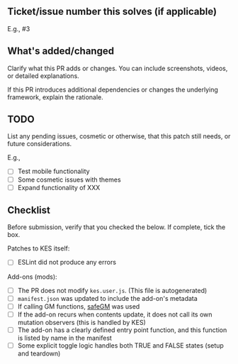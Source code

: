 ## Ticket/issue number this solves (if applicable)

E.g., #3

## What's added/changed

Clarify what this PR adds or changes. You can include screenshots, videos, or detailed explanations.

If this PR introduces additional dependencies or changes the underlying framework, explain the rationale.

## TODO

List any pending issues, cosmetic or otherwise, that this patch still needs, or future considerations.

E.g.,

- [ ] Test mobile functionality
- [ ] Some cosmetic issues with themes
- [ ] Expand functionality of XXX

## Checklist

Before submission, verify that you checked the below. If complete, tick the box.

Patches to KES itself:
- [ ] ESLint did not produce any errors

Add-ons (mods):
- [ ] The PR does not modify `kes.user.js`. (This file is autogenerated)
- [ ] `manifest.json` was updated to include the add-on's metadata
- [ ] If calling GM functions, [safeGM](https://aclist.github.io/kes/kes.html#_compatibility_api) was used
- [ ] If the add-on recurs when contents update, it does not call its own mutation observers (this is handled by KES)
- [ ] The add-on has a clearly defined entry point function, and this function is listed by name in the manifest
- [ ] Some explicit toggle logic handles both TRUE and FALSE states (setup and teardown)
